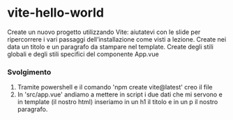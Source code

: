 vite-hello-world
===
Create un nuovo progetto utilizzando Vite: aiutatevi con le slide per ripercorrere i vari passaggi dell’installazione come visti a lezione.
Create nei data un titolo e un paragrafo da stampare nel template.
Create degli stili globali e degli stili specifici del componente App.vue

### Svolgimento
1. Tramite powershell e il comando 'npm create vite@latest' creo il file
2. In 'src/app.vue' andiamo a mettere in script i due dati che mi servono e in template (il nostro html) inseriamo in un h1 il titolo e in un p il nostro paragrafo.
